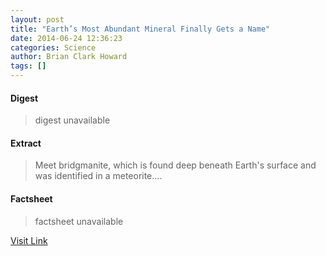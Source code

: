 ```yaml
---
layout: post
title: "Earth’s Most Abundant Mineral Finally Gets a Name"
date: 2014-06-24 12:36:23
categories: Science
author: Brian Clark Howard
tags: []
---
```



#### Digest
>digest unavailable

#### Extract
>Meet bridgmanite, which is found deep beneath Earth's surface and was identified in a meteorite....

#### Factsheet
>factsheet unavailable

[Visit Link](http://feeds.nationalgeographic.com/~r/ng/News/News_Main/~3/3jXqNcFifJc/)


